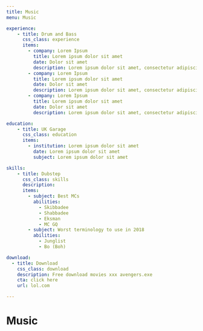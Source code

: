 ```yaml
---
title: Music
menu: Music

experience:
    - title: Drum and Bass
      css_class: experience
      items:
        - company: Lorem Ipsum
          title: Lorem ipsum dolor sit amet
          date: Dolor sit amet
          description: Lorem ipsum dolor sit amet, consectetur adipiscing elit. Nulla sapien ante, gravida quis neque et, placerat sodales nibh. Interdum et malesuada fames ac ante ipsum primis in faucibus. Cras interdum iaculis ipsum, at tincidunt nisl pellentesque ut. Praesent tincidunt diam arcu, eget pretium mauris porttitor at. Nullam et consequat risus, sed ultricies diam. Praesent pretium, elit nec lobortis feugiat, purus arcu molestie massa, nec dapibus tortor arcu eu sapien.
        - company: Lorem Ipsum
          title: Lorem ipsum dolor sit amet
          date: Dolor sit amet
          description: Lorem ipsum dolor sit amet, consectetur adipiscing elit. Nulla sapien ante, gravida quis neque et, placerat sodales nibh. Interdum et malesuada fames ac ante ipsum primis in faucibus. Cras interdum iaculis ipsum, at tincidunt nisl pellentesque ut. Praesent tincidunt diam arcu, eget pretium mauris porttitor at. Nullam et consequat risus, sed ultricies diam. Praesent pretium, elit nec lobortis feugiat, purus arcu molestie massa, nec dapibus tortor arcu eu sapien.
        - company: Lorem Ipsum
          title: Lorem ipsum dolor sit amet
          date: Dolor sit amet
          description: Lorem ipsum dolor sit amet, consectetur adipiscing elit. Nulla sapien ante, gravida quis neque et, placerat sodales nibh. Interdum et malesuada fames ac ante ipsum primis in faucibus. Cras interdum iaculis ipsum, at tincidunt nisl pellentesque ut. Praesent tincidunt diam arcu, eget pretium mauris porttitor at. Nullam et consequat risus, sed ultricies diam. Praesent pretium, elit nec lobortis feugiat, purus arcu molestie massa, nec dapibus tortor arcu eu sapien.

education:
    - title: UK Garage
      css_class: education
      items:
        - institution: Lorem ipsum dolor sit amet
          date: Lorem ipsum dolor sit amet
          subject: Lorem ipsum dolor sit amet

skills:
    - title: Dubstep
      css_class: skills
      description: 
      items:
        - subject: Best MCs
          abilities:
            - Skibbadee
            - Shabbadee
            - Eksman
            - MC GQ
        - subject: Worst terminology to use in 2018
          abilities:
            - Junglist
            - Bo (Boh)

download:
  - title: Download
    css_class: download
    description: Free download movies xxx avengers.exe
    cta: click here
    url: lol.com

---
```


# Music